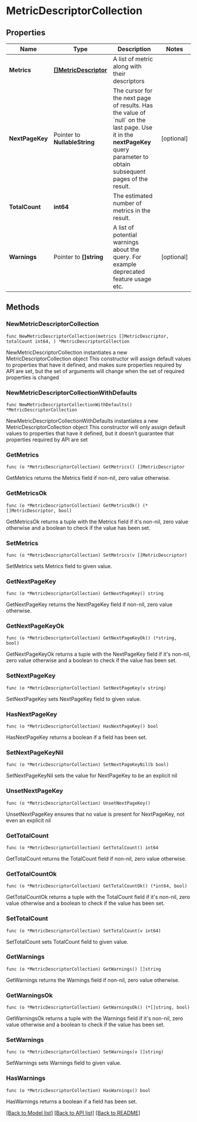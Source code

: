 # MetricDescriptorCollection

## Properties

Name | Type | Description | Notes
------------ | ------------- | ------------- | -------------
**Metrics** | [**[]MetricDescriptor**](MetricDescriptor.md) | A list of metric along with their descriptors | 
**NextPageKey** | Pointer to **NullableString** | The cursor for the next page of results. Has the value of &#x60;null&#x60; on the last page.   Use it in the **nextPageKey** query parameter to obtain subsequent pages of the result. | [optional] 
**TotalCount** | **int64** | The estimated number of metrics in the result. | 
**Warnings** | Pointer to **[]string** | A list of potential warnings about the query. For example deprecated feature usage etc. | [optional] 

## Methods

### NewMetricDescriptorCollection

`func NewMetricDescriptorCollection(metrics []MetricDescriptor, totalCount int64, ) *MetricDescriptorCollection`

NewMetricDescriptorCollection instantiates a new MetricDescriptorCollection object
This constructor will assign default values to properties that have it defined,
and makes sure properties required by API are set, but the set of arguments
will change when the set of required properties is changed

### NewMetricDescriptorCollectionWithDefaults

`func NewMetricDescriptorCollectionWithDefaults() *MetricDescriptorCollection`

NewMetricDescriptorCollectionWithDefaults instantiates a new MetricDescriptorCollection object
This constructor will only assign default values to properties that have it defined,
but it doesn't guarantee that properties required by API are set

### GetMetrics

`func (o *MetricDescriptorCollection) GetMetrics() []MetricDescriptor`

GetMetrics returns the Metrics field if non-nil, zero value otherwise.

### GetMetricsOk

`func (o *MetricDescriptorCollection) GetMetricsOk() (*[]MetricDescriptor, bool)`

GetMetricsOk returns a tuple with the Metrics field if it's non-nil, zero value otherwise
and a boolean to check if the value has been set.

### SetMetrics

`func (o *MetricDescriptorCollection) SetMetrics(v []MetricDescriptor)`

SetMetrics sets Metrics field to given value.


### GetNextPageKey

`func (o *MetricDescriptorCollection) GetNextPageKey() string`

GetNextPageKey returns the NextPageKey field if non-nil, zero value otherwise.

### GetNextPageKeyOk

`func (o *MetricDescriptorCollection) GetNextPageKeyOk() (*string, bool)`

GetNextPageKeyOk returns a tuple with the NextPageKey field if it's non-nil, zero value otherwise
and a boolean to check if the value has been set.

### SetNextPageKey

`func (o *MetricDescriptorCollection) SetNextPageKey(v string)`

SetNextPageKey sets NextPageKey field to given value.

### HasNextPageKey

`func (o *MetricDescriptorCollection) HasNextPageKey() bool`

HasNextPageKey returns a boolean if a field has been set.

### SetNextPageKeyNil

`func (o *MetricDescriptorCollection) SetNextPageKeyNil(b bool)`

 SetNextPageKeyNil sets the value for NextPageKey to be an explicit nil

### UnsetNextPageKey
`func (o *MetricDescriptorCollection) UnsetNextPageKey()`

UnsetNextPageKey ensures that no value is present for NextPageKey, not even an explicit nil
### GetTotalCount

`func (o *MetricDescriptorCollection) GetTotalCount() int64`

GetTotalCount returns the TotalCount field if non-nil, zero value otherwise.

### GetTotalCountOk

`func (o *MetricDescriptorCollection) GetTotalCountOk() (*int64, bool)`

GetTotalCountOk returns a tuple with the TotalCount field if it's non-nil, zero value otherwise
and a boolean to check if the value has been set.

### SetTotalCount

`func (o *MetricDescriptorCollection) SetTotalCount(v int64)`

SetTotalCount sets TotalCount field to given value.


### GetWarnings

`func (o *MetricDescriptorCollection) GetWarnings() []string`

GetWarnings returns the Warnings field if non-nil, zero value otherwise.

### GetWarningsOk

`func (o *MetricDescriptorCollection) GetWarningsOk() (*[]string, bool)`

GetWarningsOk returns a tuple with the Warnings field if it's non-nil, zero value otherwise
and a boolean to check if the value has been set.

### SetWarnings

`func (o *MetricDescriptorCollection) SetWarnings(v []string)`

SetWarnings sets Warnings field to given value.

### HasWarnings

`func (o *MetricDescriptorCollection) HasWarnings() bool`

HasWarnings returns a boolean if a field has been set.


[[Back to Model list]](../README.md#documentation-for-models) [[Back to API list]](../README.md#documentation-for-api-endpoints) [[Back to README]](../README.md)


